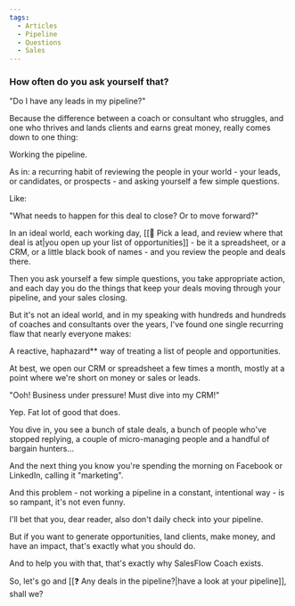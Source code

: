 ```yaml
---
tags:
  - Articles
  - Pipeline
  - Questions
  - Sales
---
```



### How often do you ask yourself that?

"Do I have any leads in my pipeline?" 

Because the difference between a coach or consultant who struggles, and one who thrives and lands clients and earns great money, really comes down to one thing:

Working the pipeline. 

As in: a recurring habit of reviewing the people in your world - your leads, or candidates, or prospects - and asking yourself a few simple questions. 

Like: 

"What needs to happen for this deal to close? Or to move forward?"

In an ideal world, each working day, [[🔎 Pick a lead, and review where that deal is at|you open up your list of opportunities]] - be it a spreadsheet, or a CRM, or a little black book of names - and you review the people and deals there. 

Then you ask yourself a few simple questions, you take appropriate action, and each day you do the things that keep your deals moving through your pipeline, and your sales closing. 

But it's not an ideal world, and in my speaking with hundreds and hundreds of coaches and consultants over the years, I've found one single recurring flaw that nearly everyone makes:

A reactive, haphazard** way of treating a list of people and opportunities. 

At best, we open our CRM or spreadsheet a few times a month, mostly at a point where we're short on money or sales or leads. 

"Ooh! Business under pressure! Must dive into my CRM!"

Yep. Fat lot of good that does. 

You dive in, you see a bunch of stale deals, a bunch of people who've stopped replying, a couple of micro-managing people and a handful of bargain hunters...

And the next thing you know you're spending the morning on Facebook or LinkedIn, calling it "marketing". 

And this problem - not working a pipeline in a constant, intentional way - is so rampant, it's not even funny. 

I'll bet that you, dear reader, also don't daily check into your pipeline. 

But if you want to generate opportunities, land clients, make money, and have an impact, that's exactly what you should do. 

And to help you with that, that's exactly why SalesFlow Coach exists. 

So, let's go and [[❓ Any deals in the pipeline?|have a look at your pipeline]], shall we?